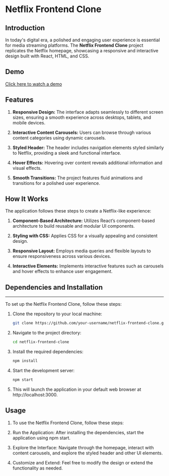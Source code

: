 # Netflix Frontend Clone

## Introduction

In today's digital era, a polished and engaging user experience is essential for media streaming platforms. The **Netflix Frontend Clone** project replicates the Netflix homepage, showcasing a responsive and interactive design built with React, HTML, and CSS.

## Demo

[Click here to watch a demo](#)

## Features

1. **Responsive Design:** The interface adapts seamlessly to different screen sizes, ensuring a smooth experience across desktops, tablets, and mobile devices.

2. **Interactive Content Carousels:** Users can browse through various content categories using dynamic carousels.

3. **Styled Header:** The header includes navigation elements styled similarly to Netflix, providing a sleek and functional interface.

4. **Hover Effects:** Hovering over content reveals additional information and visual effects.

5. **Smooth Transitions:** The project features fluid animations and transitions for a polished user experience.

## How It Works

The application follows these steps to create a Netflix-like experience:

1. **Component-Based Architecture:** Utilizes React’s component-based architecture to build reusable and modular UI components.

2. **Styling with CSS:** Applies CSS for a visually appealing and consistent design.

3. **Responsive Layout:** Employs media queries and flexible layouts to ensure responsiveness across various devices.

4. **Interactive Elements:** Implements interactive features such as carousels and hover effects to enhance user engagement.

## Dependencies and Installation

---

To set up the Netflix Frontend Clone, follow these steps:

1. Clone the repository to your local machine:
   ```bash
   git clone https://github.com/your-username/netflix-frontend-clone.git
2. Navigate to the project directory:
   ```bash
   cd netflix-frontend-clone
3. Install the required dependencies:
   ```bash
   npm install
4. Start the development server:
   ```bash
   npm start
5. This will launch the application in your default web browser at http://localhost:3000.

## Usage
1) To use the Netflix Frontend Clone, follow these steps:

2) Run the Application: After installing the dependencies, start the application using npm start.

3) Explore the Interface: Navigate through the homepage, interact with content carousels, and explore the styled header and other UI elements.

4) Customize and Extend: Feel free to modify the design or extend the functionality as needed.
